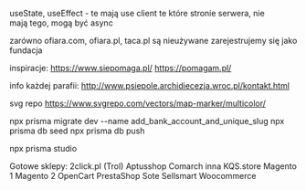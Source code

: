 useState, useEffect - te mają use client
te które stronie serwera, nie mają tego, mogą być async

zarówno ofiara.com, ofiara.pl, taca.pl są nieużywane
zarejestrujemy się jako fundacja

inspiracje:
https://www.siepomaga.pl/
https://pomagam.pl/

info każdej parafii: http://www.psiepole.archidiecezja.wroc.pl/kontakt.html

svg repo https://www.svgrepo.com/vectors/map-marker/multicolor/

npx prisma migrate dev --name add_bank_account_and_unique_slug
npx prisma db seed
npx prisma db push
<!-- npx prisma generate -->
npx prisma studio



Gotowe sklepy:
2click.pl (Trol)
Aptusshop
Comarch
inna
KQS.store
Magento 1
Magento 2
OpenCart
PrestaShop
Sote
Sellsmart
Woocommerce

